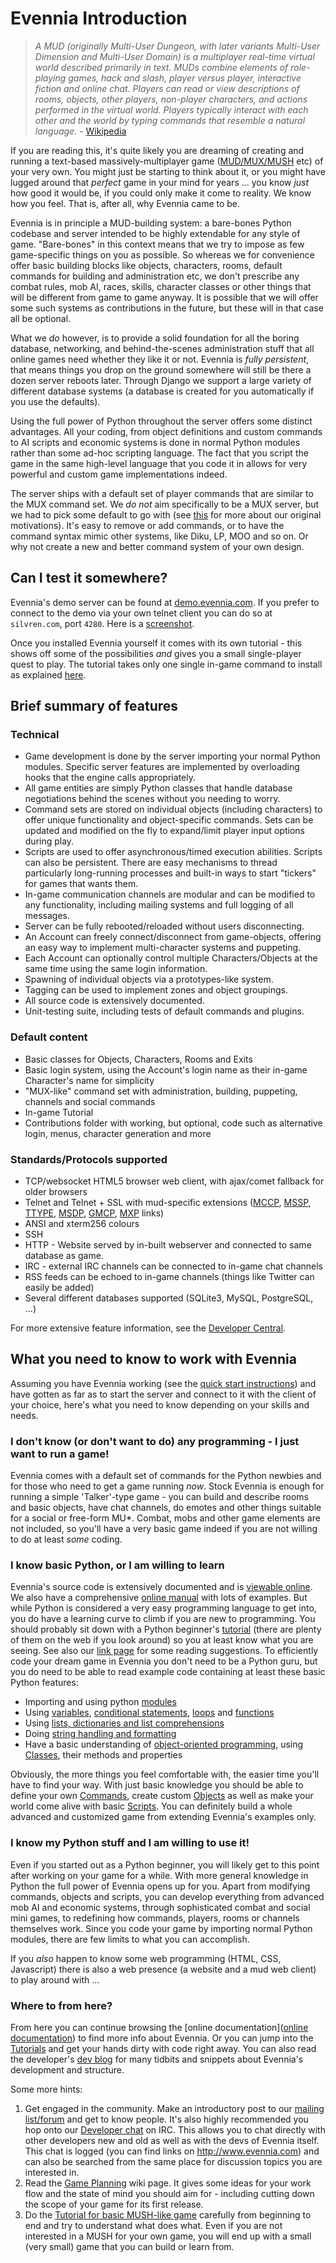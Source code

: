 # Evennia Introduction

> *A MUD (originally Multi-User Dungeon, with later variants Multi-User Dimension and Multi-User
Domain) is a multiplayer real-time virtual world described primarily in text. MUDs combine elements
of role-playing games, hack and slash, player versus player, interactive fiction and online chat.
Players can read or view descriptions of rooms, objects, other players, non-player characters, and
actions performed in the virtual world. Players typically interact with each other and the world by
typing commands that resemble a natural language.* - [Wikipedia](http://en.wikipedia.org/wiki/MUD)

If you are reading this, it's quite likely you are dreaming of creating and running a text-based
massively-multiplayer game ([MUD/MUX/MUSH](http://tinyurl.com/c5sc4bm) etc) of your very own. You
might just be starting to think about it, or you might have lugged around that *perfect* game in
your mind for years ... you know *just* how good it would be, if you could only make it come to
reality. We know how you feel. That is, after all, why Evennia came to be.

Evennia is in principle a MUD-building system: a bare-bones Python codebase and server intended to
be highly extendable for any style of game. "Bare-bones" in this context means that we try to impose
as few game-specific things on you as possible. So whereas we for convenience offer basic building
blocks like objects, characters, rooms, default commands for building and administration etc, we
don't prescribe any combat rules, mob AI, races, skills, character classes or other things that will
be different from game to game anyway. It is possible that we will offer some such systems as
contributions in the future, but these will in that case all be optional.

What we *do* however, is to provide a solid foundation for all the boring database, networking, and
behind-the-scenes administration stuff that all online games need whether they like it or not.
Evennia is *fully persistent*, that means things you drop on the ground somewhere will still be
there a dozen server reboots later. Through Django we support a large variety of different database
systems (a database is created for you automatically if you use the defaults).

Using the full power of Python throughout the server offers some distinct advantages. All your
coding, from object definitions and custom commands to AI scripts and economic systems is  done in
normal Python modules rather than some ad-hoc scripting language. The fact that you script the game
in the same high-level language that you code it in allows for very powerful and custom game
implementations indeed.

The server ships with a default set of player commands that are similar to the MUX command set. We
*do not* aim specifically to be a MUX server, but we had to pick some default to go with (see
[this](Concept/Soft-Code) for more about our original motivations).  It's easy to remove or add commands, or
to have the command syntax mimic other systems, like Diku, LP, MOO and so on. Or why not create a
new and better command system of your own design.

## Can I test it somewhere?

Evennia's demo server can be found at [demo.evennia.com](http://demo.evennia.com). If you prefer to
connect to the demo via your own telnet client you can do so at `silvren.com`, port `4280`. Here is
a [screenshot](Screenshot).

Once you installed Evennia yourself it comes with its own tutorial - this shows off some of the
possibilities _and_ gives you a small single-player quest to play. The tutorial takes only one
single in-game command to install as explained [here](Howto/Starting/Part1/Tutorial-World-Introduction).

## Brief summary of features

### Technical

- Game development is done by the server importing your normal Python modules. Specific server
features are implemented by overloading hooks that the engine calls appropriately.
- All game entities are simply Python classes that handle database negotiations behind the scenes
without you needing to worry.
- Command sets are stored on individual objects (including characters) to offer unique functionality
and object-specific commands. Sets can be updated and modified on the fly to expand/limit player
input options during play.
- Scripts are used to offer asynchronous/timed execution abilities. Scripts can also be persistent.
There are easy mechanisms to thread particularly long-running processes and built-in ways to start
"tickers" for games that wants them.
- In-game communication channels are modular and can be modified to any functionality, including
mailing systems and full logging of all messages.
- Server can be fully rebooted/reloaded without users disconnecting.
- An Account can freely connect/disconnect from game-objects, offering an easy way to implement
multi-character systems and puppeting.
- Each Account can optionally control multiple Characters/Objects at the same time using the same
login information.
- Spawning of individual objects via a prototypes-like system.
- Tagging can be used to implement zones and object groupings.
- All source code is extensively documented.
- Unit-testing suite, including tests of default commands and plugins.

### Default content

- Basic classes for Objects, Characters, Rooms and Exits
- Basic login system, using the Account's login name as their in-game Character's name for
simplicity
- "MUX-like" command set with administration, building, puppeting, channels and social commands
- In-game Tutorial
- Contributions folder with working, but optional, code such as alternative login, menus, character
generation and more

### Standards/Protocols supported

- TCP/websocket HTML5 browser web client, with ajax/comet fallback for older browsers
- Telnet and Telnet + SSL with mud-specific extensions ([MCCP](http://tintin.sourceforge.net/mccp/),
[MSSP](http://tintin.sourceforge.net/mssp/), [TTYPE](http://tintin.sourceforge.net/mtts/),
[MSDP](http://tintin.sourceforge.net/msdp/),
[GMCP](https://www.ironrealms.com/rapture/manual/files/FeatGMCP-txt.html),
[MXP](https://www.zuggsoft.com/zmud/mxp.htm) links)
- ANSI and xterm256 colours
- SSH
- HTTP - Website served by in-built webserver and connected to same database as game.
- IRC - external IRC channels can be connected to in-game chat channels
- RSS feeds can be echoed to in-game channels (things like Twitter can easily be added)
- Several different databases supported (SQLite3, MySQL, PostgreSQL, ...)

For more extensive feature information, see the [Developer Central](Developer-Central).

## What you need to know to work with Evennia

Assuming you have Evennia working (see the [quick start instructions](Setup/Getting-Started)) and have
gotten as far as to start the server and connect to it with the client of your choice, here's what
you need to know depending on your skills and needs.

### I don't know (or don't want to do) any programming - I just want to run a game!

Evennia comes with a default set of commands for the Python newbies and for those who need to get a
game running *now*. Stock Evennia is enough for running a simple 'Talker'-type game - you can build
and describe rooms and basic objects, have chat channels, do emotes and other things suitable for a
social or free-form MU\*. Combat, mobs and other game elements are not included, so you'll have a
very basic game indeed if you are not willing to do at least *some* coding.

### I know basic Python, or I am willing to learn

Evennia's source code is extensively documented and is [viewable
online](https://github.com/evennia/evennia). We also have a comprehensive [online
manual](https://github.com/evennia/evennia/wiki) with lots of examples. But while Python is
considered a very easy programming language to get into, you do have a learning curve to climb if
you are new to programming. You should probably sit down
with a Python beginner's [tutorial](http://docs.python.org/tutorial/) (there are plenty of them on
the web if you look around) so you at least know what you are seeing. See also our [link
page](Links#wiki-litterature) for some reading suggestions. To efficiently code your dream game in
Evennia you don't need to be a Python guru, but you do need to be able to read example code
containing at least these basic Python features:

- Importing and using python [modules](http://docs.python.org/3.7/tutorial/modules.html)
- Using [variables](http://www.tutorialspoint.com/python/python_variable_types.htm), [conditional
statements](http://docs.python.org/tutorial/controlflow.html#if-statements),
[loops](http://docs.python.org/tutorial/controlflow.html#for-statements) and
[functions](http://docs.python.org/tutorial/controlflow.html#defining-functions)
- Using [lists, dictionaries and list
comprehensions](http://docs.python.org/tutorial/datastructures.html)
- Doing [string handling and formatting](http://docs.python.org/tutorial/introduction.html#strings)
- Have a basic understanding of [object-oriented
programming](http://www.tutorialspoint.com/python/python_classes_objects.htm), using
[Classes](http://docs.python.org/tutorial/classes.html), their methods and properties

Obviously, the more things you feel comfortable with, the easier time you'll have to find your way.
With just basic knowledge you should be able to define your own [Commands](Component/Commands), create custom
[Objects](Component/Objects) as well as make your world come alive with basic [Scripts](Component/Scripts). You can
definitely build a whole advanced and customized game from extending Evennia's examples only.

### I know my Python stuff and I am willing to use it!

Even if you started out as a Python beginner, you will likely get to this point after working on
your game for a while.  With more general knowledge in Python the full power of Evennia opens up for
you. Apart from modifying commands, objects and scripts, you can develop everything from advanced
mob AI and economic systems, through sophisticated combat and social mini games, to redefining how
commands, players, rooms or channels themselves work. Since you code your game by importing normal
Python modules, there are few limits to what you can accomplish.

If you *also* happen to know some web programming (HTML, CSS, Javascript) there is also a web
presence (a website and a mud web client) to play around with ...

### Where to from here?

From here you can continue browsing the [online documentation]([online documentation](index)) to
find more info about Evennia. Or you can jump into the [Tutorials](Tutorials) and get your hands
dirty with code right away. You can also read the developer's [dev
blog](https://evennia.blogspot.com/) for many tidbits and snippets about Evennia's development and
structure.

Some more hints: 

1. Get engaged in the community. Make an introductory post to our [mailing
list/forum](https://groups.google.com/forum/#!forum/evennia) and get to know people. It's also
highly recommended you hop onto our [Developer
chat](http://webchat.freenode.net/?channels=evennia&uio=MT1mYWxzZSY5PXRydWUmMTE9MTk1JjEyPXRydWUbb)
on IRC. This allows you to chat directly with other developers new and old as well as with the devs
of Evennia itself. This chat is logged (you can find links on http://www.evennia.com) and can also
be searched from the same place for discussion topics you are interested in.
2. Read the [Game Planning](Howto/Starting/Game-Planning) wiki page. It gives some ideas for your work flow and the
state of mind you should aim for - including cutting down the scope of your game for its first
release.
3. Do the [Tutorial for basic MUSH-like game](Howto/Starting/Tutorial-for-basic-MUSH-like-game) carefully from
beginning to end and try to understand what does what. Even if you are not interested in a MUSH for
your own game, you will end up with a small (very small) game that you can build or learn from.